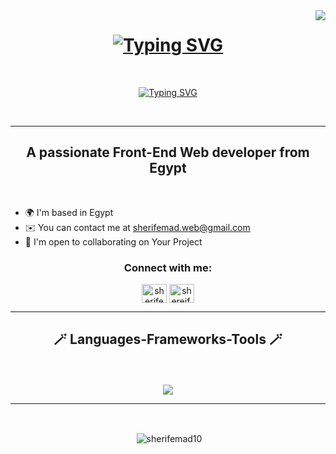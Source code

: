   <img align="right" src="https://visitor-badge.laobi.icu/badge?page_id=jwenjian.visitor-badge"/>

  <h1 align="center">
    <a href="https://git.io/typing-svg"><img src="https://readme-typing-svg.demolab.com?font=Fira+Code&weight=800&size=25&pause=1000&color=D8D0C5&center=true&width=435&lines=Hi+There!%F0%9F%91%8B;I'm+Sherif+Emad;Front-End+Web+developer" alt="Typing SVG" /></a>
  </h1>
<br/>
  

  <p align="center">
  <a href="https://git.io/typing-svg"><img src="https://readme-typing-svg.demolab.com?font=Fira+Code&weight=900&size=30&duration=1000&pause=1000&color=26B43D&center=true&multiline=true&width=435&height=220&separator=%3C&lines=Happiness+%F0%9F%98%89%3CIs%7B%3Ca+day%3CSpent%3Ccoding();%3C%7D" alt="Typing SVG" /></a>
  </p>
  <br>

  <hr/>
  

  <h2 align="center">
    A passionate Front-End Web developer from Egypt 
  </h2>
  <br/>

* 🌍  I'm based in Egypt
* ✉️  You can contact me at [sherifemad.web@gmail.com](mailto:sherifemad.web@gmail.com)
* 🤝  I'm open to collaborating on Your Project
  
  
<h3 align="center">Connect with me:</h3>
<div align="center" >
<a href="https://linkedin.com/in/sherifemad10" target="blank"><img align="center" src="https://raw.githubusercontent.com/rahuldkjain/github-profile-readme-generator/master/src/images/icons/Social/linked-in-alt.svg" alt="sherifemad10" height="30" width="40" /></a>   <a href="https://fb.com/shereif.emad.7" target="blank"><img align="center" src="https://raw.githubusercontent.com/rahuldkjain/github-profile-readme-generator/master/src/images/icons/Social/facebook.svg" alt="shereif.emad.7" height="30" width="40" /></a>
</div>

<hr/>

  <h2 align="center">🪄 Languages-Frameworks-Tools 🪄</h2>
  <br/>
  <br/>

  <div align="center">
    <a href="https://skillicons.dev">
      <img src="https://skillicons.dev/icons?i=html,css,js,bootstrap,tailwind,react,firebase" />
    </a>
  </div>

  
   <hr/>
  <br/>

  <div align="center">
  <p>&nbsp;<img align="center" src="https://github-readme-stats.vercel.app/api?username=sherifemad10&show_icons=true&locale=en" alt="sherifemad10"/></p>
    <br/>


  </div>
